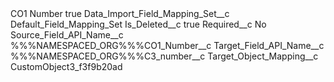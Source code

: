 <?xml version="1.0" encoding="UTF-8"?>
<CustomMetadata xmlns="http://soap.sforce.com/2006/04/metadata" xmlns:xsi="http://www.w3.org/2001/XMLSchema-instance" xmlns:xsd="http://www.w3.org/2001/XMLSchema">
    <label>CO1 Number</label>
    <protected>true</protected>
    <values>
        <field>Data_Import_Field_Mapping_Set__c</field>
        <value xsi:type="xsd:string">Default_Field_Mapping_Set</value>
    </values>
    <values>
        <field>Is_Deleted__c</field>
        <value xsi:type="xsd:boolean">true</value>
    </values>
    <values>
        <field>Required__c</field>
        <value xsi:type="xsd:string">No</value>
    </values>
    <values>
        <field>Source_Field_API_Name__c</field>
        <value xsi:type="xsd:string">%%%NAMESPACED_ORG%%%CO1_Number__c</value>
    </values>
    <values>
        <field>Target_Field_API_Name__c</field>
        <value xsi:type="xsd:string">%%%NAMESPACED_ORG%%%C3_number__c</value>
    </values>
    <values>
        <field>Target_Object_Mapping__c</field>
        <value xsi:type="xsd:string">CustomObject3_f3f9b20ad</value>
    </values>
</CustomMetadata>
